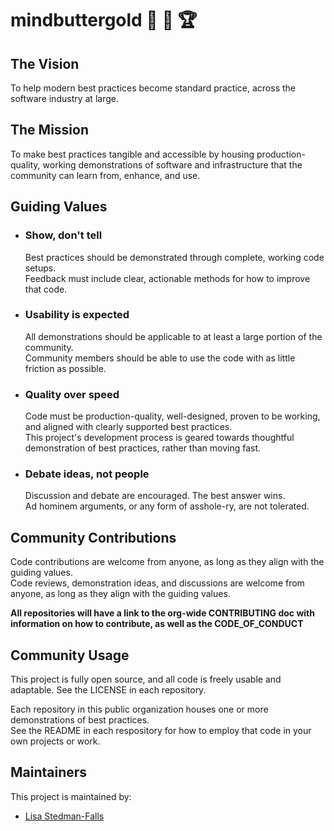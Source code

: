 # mindbuttergold 🧠 🧈 🏆

## The Vision

To help modern best practices become standard practice, across the software industry at large.

## The Mission

To make best practices tangible and accessible by housing production-quality, working demonstrations of software and infrastructure that the community can learn from, enhance, and use.

## Guiding Values

- ### Show, don't tell
  Best practices should be demonstrated through complete, working code setups.  
  Feedback must include clear, actionable methods for how to improve that code.

- ### Usability is expected
  All demonstrations should be applicable to at least a large portion of the community.  
  Community members should be able to use the code with as little friction as possible.

- ### Quality over speed
  Code must be production-quality, well-designed, proven to be working, and aligned with clearly supported best practices.  
  This project's development process is geared towards thoughtful demonstration of best practices, rather than moving fast. 

- ### Debate ideas, not people
  Discussion and debate are encouraged. The best answer wins.  
  Ad hominem arguments, or any form of asshole-ry, are not tolerated.

## Community Contributions

Code contributions are welcome from anyone, as long as they align with the guiding values.  
Code reviews, demonstration ideas, and discussions are welcome from anyone, as long as they align with the guiding values.  

**All repositories will have a link to the org-wide CONTRIBUTING doc with information on how to contribute, as well as the CODE_OF_CONDUCT**

## Community Usage

This project is fully open source, and all code is freely usable and adaptable. See the LICENSE in each repository.

Each repository in this public organization houses one or more demonstrations of best practices.  
See the README in each respository for how to employ that code in your own projects or work.

## Maintainers

This project is maintained by:
- [Lisa Stedman-Falls](https://github.com/Lstedmanfalls)

